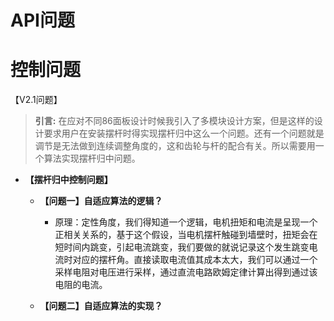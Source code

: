 # API问题




# 控制问题
【V2.1问题】

>**引言:** 在应对不同86面板设计时候我引入了多模块设计方案，但是这样的设计要求用户在安装摆杆时得实现摆杆归中这么一个问题。还有一个问题就是调节是无法做到连续调整角度的，这和齿轮与杆的配合有关。所以需要用一个算法实现摆杆归中问题。


- **【摆杆归中控制问题】**
	- **【问题一】自适应算法的逻辑？**
		- 原理：定性角度，我们得知道一个逻辑，电机扭矩和电流是呈现一个正相关关系的，基于这个假设，当电机摆杆触碰到墙壁时，扭矩会在短时间内跳变，引起电流跳变，我们要做的就说记录这个发生跳变电流时对应的摆杆角。直接读取电流值其成本太大，我们可以通过一个采样电阻对电压进行采样，通过直流电路欧姆定律计算出得到通过该电阻的电流。

	- **【问题二】自适应算法的实现？**



